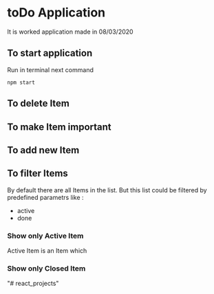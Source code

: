 # toDo Application

It is worked application made in 08/03/2020

## To start application
Run in terminal next command
```batch
npm start
```

## To delete Item

## To make Item important

## To add new Item

## To filter Items

By default there are all Items in the list. But this list could be filtered by predefined parametrs like : 

- active
- done

### Show only Active Item
Active Item is an Item which

### Show only Closed Item
"# react_projects" 
